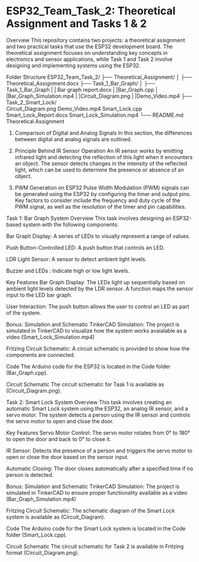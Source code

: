 # ESP32_Team_Task_2: Theoretical Assignment and Tasks 1 & 2
Overview
This repository contains two projects: a theoretical assignment and two practical tasks that use the ESP32 development board. The theoretical assignment focuses on understanding key concepts in electronics and sensor applications, while Task 1 and Task 2 involve designing and implementing systems using the ESP32.

Folder Structure
ESP32_Team_Task_2/
├── Theoretical_Assignment/
│   ├── Theoretical_Assignment.docx
├── Task_1_Bar_Graph/
│   ├── Task_1_Bar_Graph
|   | Bar graph report.docx
|   |Bar_Graph.cpp
|   |Bar_Graph_Simulation.mp4
|   |Circuit_Diagram.png
|   |Demo_Video.mp4
├── Task_2_Smart_Lock/  
Circuit_Diagram.png
Demo_Video.mp4
Smart_Lock.cpp
Smart_Lock_Report.docx
Smart_Lock_Simulation.mp4
└── README.md
Theoretical Assignment
1. Comparison of Digital and Analog Signals
In this section, the differences between digital and analog signals are outlined.

3. Principle Behind IR Sensor Operation
An IR sensor works by emitting infrared light and detecting the reflection of this light when it encounters an object. The sensor detects changes in the intensity of the reflected light, which can be used to determine the presence or absence of an object.

4. PWM Generation on ESP32
Pulse Width Modulation (PWM) signals can be generated using the ESP32 by configuring the timer and output pins. Key factors to consider include the frequency and duty cycle of the PWM signal, as well as the resolution of the timer and pin capabilities.

Task 1: Bar Graph System
Overview
This task involves designing an ESP32-based system with the following components:

Bar Graph Display: A series of LEDs to visually represent a range of values.

Push Button-Controlled LED: A push button that controls an LED.

LDR Light Sensor: A sensor to detect ambient light levels.

Buzzer and LEDs : Indicate high or low light levels.

Key Features
Bar Graph Display: The LEDs light up sequentially based on ambient light levels detected by the LDR sensor. A function maps the sensor input to the LED bar graph.

User Interaction: The push button allows the user to control an LED as part of the system.

Bonus: Simulation and Schematic
TinkerCAD Simulation: The project is simulated in TinkerCAD to visualize how the system works avaialable as a video (Smart_Lock_Simulation.mp4)

Fritzing Circuit Schematic: A circuit schematic is provided to show how the components are connected.

Code
The Arduino code for the ESP32 is located in the Code folder (Bar_Graph.cpp).

Circuit Schematic
The circuit schematic for Task 1 is available as (Circuit_Diagram.png).

Task 2: Smart Lock System
Overview
This task involves creating an automatic Smart Lock system using the ESP32, an analog IR sensor, and a servo motor. The system detects a person using the IR sensor and controls the servo motor to open and close the door.

Key Features
Servo Motor Control: The servo motor rotates from 0° to 180° to open the door and back to 0° to close it.

IR Sensor: Detects the presence of a person and triggers the servo motor to open or close the door based on the sensor input.

Automatic Closing: The door closes automatically after a specified time if no person is detected.

Bonus: Simulation and Schematic
TinkerCAD Simulation: The project is simulated in TinkerCAD to ensure proper functionality available as a video (Bar_Graph_Simulation.mp4)

Fritzing Circuit Schematic: The schematic diagram of the Smart Lock system is available as (Circuit_Diagram).

Code
The Arduino code for the Smart Lock system is located in the Code folder (Smart_Lock.cpp).

Circuit Schematic
The circuit schematic for Task 2 is available in Fritzing format (Circuit_Diagram.png).

